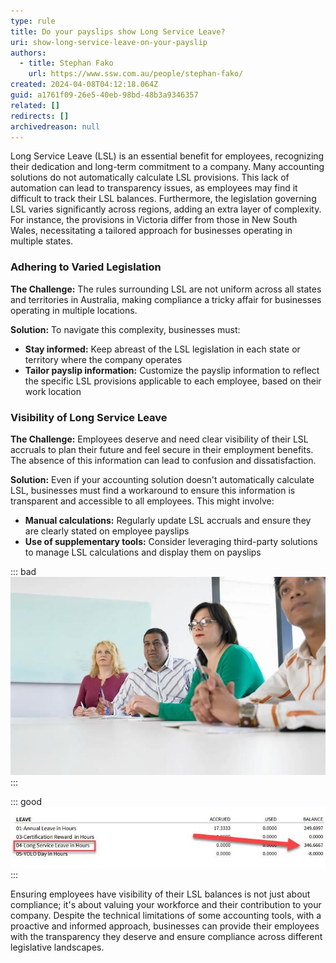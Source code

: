 ```yaml
---
type: rule
title: Do your payslips show Long Service Leave?
uri: show-long-service-leave-on-your-payslip
authors:
  - title: Stephan Fako
    url: https://www.ssw.com.au/people/stephan-fako/
created: 2024-04-08T04:12:18.064Z
guid: a1761f09-26e5-40eb-98bd-48b3a9346357
related: []
redirects: []
archivedreason: null
---
```


Long Service Leave (LSL) is an essential benefit for employees, recognizing their dedication and long-term commitment to a company. Many accounting solutions do not automatically calculate LSL provisions. This lack of automation can lead to transparency issues, as employees may find it difficult to track their LSL balances. Furthermore, the legislation governing LSL varies significantly across regions, adding an extra layer of complexity. For instance, the provisions in Victoria differ from those in New South Wales, necessitating a tailored approach for businesses operating in multiple states.

<!--endintro-->

### Adhering to Varied Legislation

**The Challenge:** The rules surrounding LSL are not uniform across all states and territories in Australia, making compliance a tricky affair for businesses operating in multiple locations.

**Solution:** To navigate this complexity, businesses must:

* **Stay informed:** Keep abreast of the LSL legislation in each state or territory where the company operates
* **Tailor payslip information:** Customize the payslip information to reflect the specific LSL provisions applicable to each employee, based on their work location

### Visibility of Long Service Leave

**The Challenge:** Employees deserve and need clear visibility of their LSL accruals to plan their future and feel secure in their employment benefits. The absence of this information can lead to confusion and dissatisfaction.

**Solution:** Even if your accounting solution doesn't automatically calculate LSL, businesses must find a workaround to ensure this information is transparent and accessible to all employees. This might involve:

* **Manual calculations:** Regularly update LSL accruals and ensure they are clearly stated on employee payslips
* **Use of supplementary tools:** Consider leveraging third-party solutions to manage LSL calculations and display them on payslips

::: bad
![Figure: Bad example - Employees have to ask HR for their LSL balance, leading to a backlog of inquiries](bad-example-lsl.jpg "Bad Example")
:::

::: good
![Figure: Good example - LSL balances are updated regularly and displayed on every payslip](good-example-lsl.jpg "Good Example")
:::

Ensuring employees have visibility of their LSL balances is not just about compliance; it's about valuing your workforce and their contribution to your company. Despite the technical limitations of some accounting tools, with a proactive and informed approach, businesses can provide their employees with the transparency they deserve and ensure compliance across different legislative landscapes.
